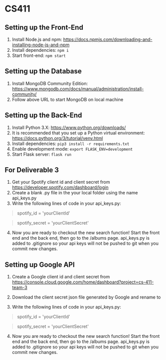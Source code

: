 # CS411

## Setting up the Front-End

1. Install Node.js and npm: https://docs.npmjs.com/downloading-and-installing-node-js-and-npm
2. Install dependencies: `npm i`
3. Start front-end: `npm start`

## Setting up the Database

1. Install MongoDB Community Edition: https://www.mongodb.com/docs/manual/administration/install-community/
2. Follow above URL to start MongoDB on local machine

## Setting up the Back-End

1. Install Python 3.X: https://www.python.org/downloads/
2. It is recommended that you set up a Python virtual environment: https://docs.python.org/3/tutorial/venv.html
3. Install dependencies: `pip3 install -r requirements.txt`
4. Enable development mode: `export FLASK_ENV=development`
5. Start Flask server: `flask run`

## For Deliverable 3

1. Get your Spotify client id and client secret from https://developer.spotify.com/dashboard/login
2. Create a blank .py file in the your local folder using the name api_keys.py
3. Write the following lines of code in your api_keys.py:
  > spotify_id = 'yourClientId' 

  > spotify_secret = 'yourClientSecret'

4. Now you are ready to checkout the new search function! Start the front end and the back end, then go to the /albums page. api_keys.py is added to .gitignore so your api keys will not be pushed to git when you commit new changes.


## Setting up Google API

1. Create a Google client id and client secret from https://console.cloud.google.com/home/dashboard?project=cs-411-team-3
2. Download the client secret json file generated by Google and rename to 
  
3. Write the following lines of code in your api_keys.py:
  > spotify_id = 'yourClientId' 

  > spotify_secret = 'yourClientSecret'

4. Now you are ready to checkout the new search function! Start the front end and the back end, then go to the /albums page. api_keys.py is added to .gitignore so your api keys will not be pushed to git when you commit new changes.
